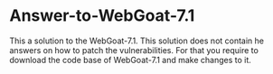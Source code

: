 # Answer-to-WebGoat-7.1
This a solution to the WebGoat-7.1. This solution does not contain he answers on how to patch the vulnerabilities.
For that you require to download the code base of WebGoat-7.1 and make changes to it. 

